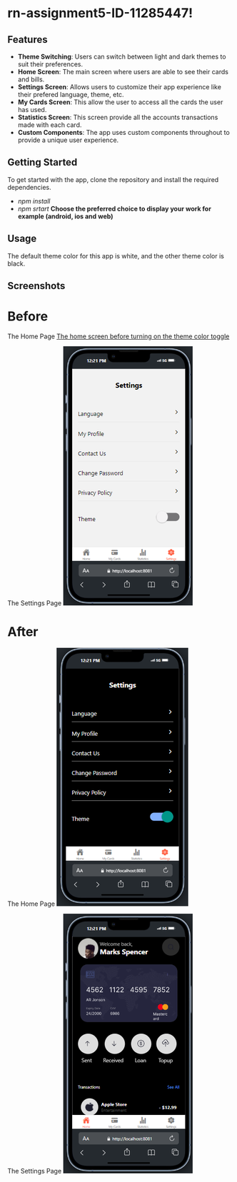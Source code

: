 # rn-assignment5-ID-11285447!

## Features

- **Theme Switching**: Users can switch between light and dark themes to suit their preferences.
- **Home Screen**: The main screen where users are able to see their cards and bills.
- **Settings Screen**: Allows users to customize their app experience like their prefered language, theme, etc.
- **My Cards Screen**: This allow the user to access all the cards the user has used.
- **Statistics Screen**: This screen provide all the accounts transactions made with each card. 
- **Custom Components**: The app uses custom components throughout to provide a unique user experience.

## Getting Started

To get started with the app, clone the repository and install the required dependencies.
- _npm install_
- _npm srtart_
**Choose the preferred choice to display your work for example (android, ios and web)**


## Usage

The default theme color for this app is white, and the other theme color is black.


## Screenshots
   # Before

The Home Page
[The home screen before turning on the theme color toggle](MsApp/images/home_white.png)


The Settings Page
![The settings screen before turning on the theme color toggle](MsApp/images/settings_white.png)

   # After

The Home Page
![The home screen after turning on the theme color toggle](MsApp/images/home_black.png)

The Settings Page
![The settings screen after turning on the theme color toggle](MsApp/images/settings_black.png)
